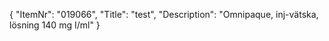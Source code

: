 {
  "ItemNr": "019066",
  "Title": "test",
  "Description": "Omnipaque, inj-vätska, lösning 140 mg I/ml"
}